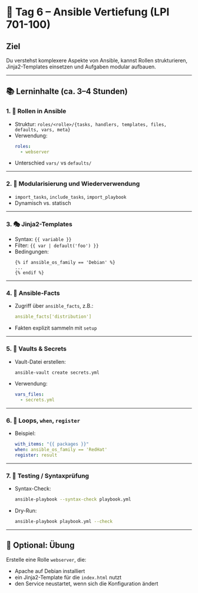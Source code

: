 # 🧠 Tag 6 – Ansible Vertiefung (LPI 701-100)

## Ziel
Du verstehst komplexere Aspekte von Ansible, kannst Rollen strukturieren, Jinja2-Templates einsetzen und Aufgaben modular aufbauen.

---

## 📚 Lerninhalte (ca. 3–4 Stunden)

### 1. 📂 Rollen in Ansible
- Struktur: `roles/<rolle>/{tasks, handlers, templates, files, defaults, vars, meta}`
- Verwendung:
  ```yaml
  roles:
    - webserver
  ```
- Unterschied `vars/` vs `defaults/`

---

### 2. 🧱 Modularisierung und Wiederverwendung
- `import_tasks`, `include_tasks`, `import_playbook`
- Dynamisch vs. statisch

---

### 3. 🎭 Jinja2-Templates
- Syntax: `{{ variable }}`
- Filter: `{{ var | default('foo') }}`
- Bedingungen:
  ```jinja2
  {% if ansible_os_family == 'Debian' %}
  ...
  {% endif %}
  ```

---

### 4. 📜 Ansible-Facts
- Zugriff über `ansible_facts`, z.B.:
  ```yaml
  ansible_facts['distribution']
  ```
- Fakten explizit sammeln mit `setup`

---

### 5. 🔐 Vaults & Secrets
- Vault-Datei erstellen:
  ```bash
  ansible-vault create secrets.yml
  ```
- Verwendung:
  ```yaml
  vars_files:
    - secrets.yml
  ```

---

### 6. 🔁 Loops, `when`, `register`
- Beispiel:
  ```yaml
  with_items: "{{ packages }}"
  when: ansible_os_family == 'RedHat'
  register: result
  ```

---

### 7. 🧪 Testing / Syntaxprüfung
- Syntax-Check:
  ```bash
  ansible-playbook --syntax-check playbook.yml
  ```
- Dry-Run:
  ```bash
  ansible-playbook playbook.yml --check
  ```

---

## 🧩 Optional: Übung

Erstelle eine Rolle `webserver`, die:
- Apache auf Debian installiert
- ein Jinja2-Template für die `index.html` nutzt
- den Service neustartet, wenn sich die Konfiguration ändert
